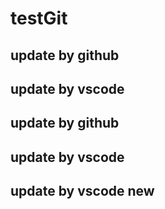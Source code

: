 # testGit
## update by github
## update by vscode
## update by github
## update by vscode
## update by vscode new